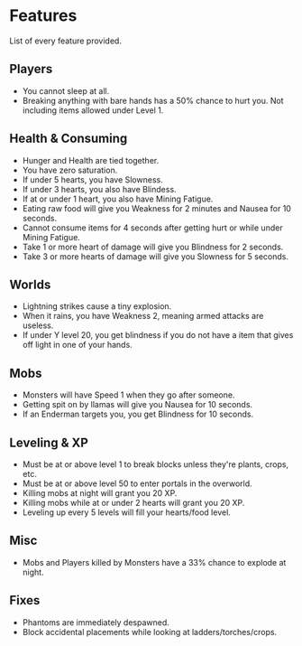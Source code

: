 # Features
List of every feature provided.

## Players
- You cannot sleep at all.
- Breaking anything with bare hands has a 50% chance to hurt you. Not including items allowed under Level 1.


## Health & Consuming
- Hunger and Health are tied together.
- You have zero saturation.
- If under 5 hearts, you have Slowness.
- If under 3 hearts, you also have Blindess.
- If at or under 1 heart, you also have Mining Fatigue.
- Eating raw food will give you Weakness for 2 minutes and Nausea for 10 seconds.
- Cannot consume items for 4 seconds after getting hurt or while under Mining Fatigue.
- Take 1 or more heart of damage will give you Blindness for 2 seconds.
- Take 3 or more hearts of damage will give you Slowness for 5 seconds.

## Worlds
- Lightning strikes cause a tiny explosion.
- When it rains, you have Weakness 2, meaning armed attacks are useless.
- If under Y level 20, you get blindness if you do not have a item that gives off light in one of your hands.

## Mobs
- Monsters will have Speed 1 when they go after someone.
- Getting spit on by llamas will give you Nausea for 10 seconds.
- If an Enderman targets you, you get Blindness for 10 seconds.

## Leveling & XP
- Must be at or above level 1 to break blocks unless they're plants, crops, etc.
- Must be at or above level 50 to enter portals in the overworld.
- Killing mobs at night will grant you 20 XP.
- Killing mobs while at or under 2 hearts will grant you 20 XP.
- Leveling up every 5 levels will fill your hearts/food level.

## Misc
- Mobs and Players killed by Monsters have a 33% chance to explode at night.

## Fixes
- Phantoms are immediately despawned.
- Block accidental placements while looking at ladders/torches/crops.
